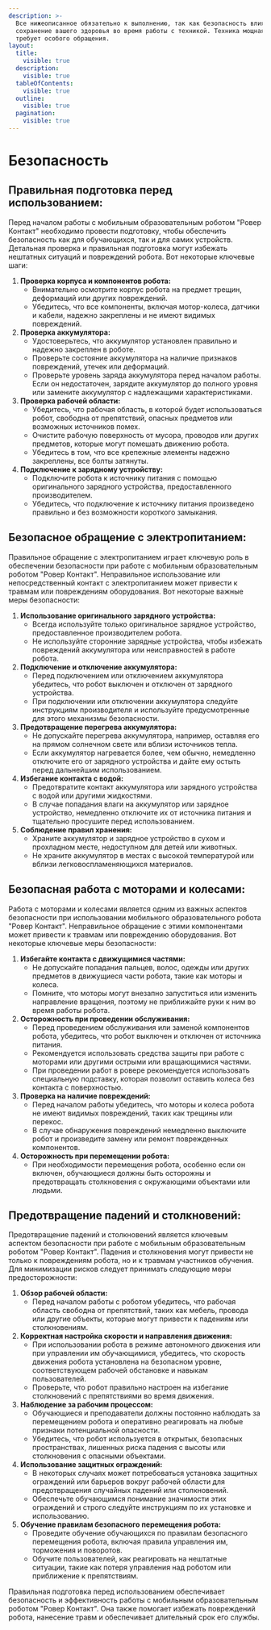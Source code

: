 ```yaml
---
description: >-
  Все нижеописанное обязательно к выполнению, так как безопасность влияет на
  сохранение вашего здоровья во время работы с техникой. Техника мощная и
  требует особого обращения.
layout:
  title:
    visible: true
  description:
    visible: true
  tableOfContents:
    visible: true
  outline:
    visible: true
  pagination:
    visible: true
---
```


# Безопасность

## **Правильная подготовка перед использованием:**

Перед началом работы с мобильным образовательным роботом "Ровер Контакт" необходимо провести подготовку, чтобы обеспечить безопасность как для обучающихся, так и для самих устройств. Детальная проверка и правильная подготовка могут избежать нештатных ситуаций и повреждений робота. Вот некоторые ключевые шаги:

1. **Проверка корпуса и компонентов робота:**
   * Внимательно осмотрите корпус робота на предмет трещин, деформаций или других повреждений.
   * Убедитесь, что все компоненты, включая мотор-колеса, датчики и кабели, надежно закреплены и не имеют видимых повреждений.
2. **Проверка аккумулятора:**
   * Удостоверьтесь, что аккумулятор установлен правильно и надежно закреплен в роботе.
   * Проверьте состояние аккумулятора на наличие признаков повреждений, утечек или деформаций.
   * Проверьте уровень заряда аккумулятора перед началом работы. Если он недостаточен, зарядите аккумулятор до полного уровня или замените аккумулятор с надлежащими характеристиками.
3. **Проверка рабочей области:**
   * Убедитесь, что рабочая область, в которой будет использоваться робот, свободна от препятствий, опасных предметов или возможных источников помех.
   * Очистите рабочую поверхность от мусора, проводов или других предметов, которые могут помешать движению робота.
   * Убедитесь в том, что все крепежные элементы надежно закреплены, все болты затянуты.
4. **Подключение к зарядному устройству:**
   * Подключите робота к источнику питания с помощью оригинального зарядного устройства, предоставленного производителем.
   * Убедитесь, что подключение к источнику питания произведено правильно и без возможности короткого замыкания.

## **Безопасное обращение с электропитанием:**

Правильное обращение с электропитанием играет ключевую роль в обеспечении безопасности при работе с мобильным образовательным роботом "Ровер Контакт". Неправильное использование или непосредственный контакт с электропитанием может привести к травмам или повреждениям оборудования. Вот некоторые важные меры безопасности:

1. **Использование оригинального зарядного устройства:**
   * Всегда используйте только оригинальное зарядное устройство, предоставленное производителем робота.
   * Не используйте сторонние зарядные устройства, чтобы избежать повреждений аккумулятора или неисправностей в работе робота.
2. **Подключение и отключение аккумулятора:**
   * Перед подключением или отключением аккумулятора убедитесь, что робот выключен и отключен от зарядного устройства.
   * При подключении или отключении аккумулятора следуйте инструкциям производителя и используйте предусмотренные для этого механизмы безопасности.
3. **Предотвращение перегрева аккумулятора:**
   * Не допускайте перегрева аккумулятора, например, оставляя его на прямом солнечном свете или вблизи источников тепла.
   * Если аккумулятор нагревается более, чем обычно, немедленно отключите его от зарядного устройства и дайте ему остыть перед дальнейшим использованием.
4. **Избегание контакта с водой:**
   * Предотвратите контакт аккумулятора или зарядного устройства с водой или другими жидкостями.
   * В случае попадания влаги на аккумулятор или зарядное устройство, немедленно отключите их от источника питания и тщательно просушите перед использованием.
5. **Соблюдение правил хранения:**
   * Храните аккумулятор и зарядное устройство в сухом и прохладном месте, недоступном для детей или животных.
   * Не храните аккумулятор в местах с высокой температурой или вблизи легковоспламеняющихся материалов.

## **Безопасная работа с моторами и колесами:**

Работа с моторами и колесами является одним из важных аспектов безопасности при использовании мобильного образовательного робота "Ровер Контакт". Неправильное обращение с этими компонентами может привести к травмам или повреждению оборудования. Вот некоторые ключевые меры безопасности:

1. **Избегайте контакта с движущимися частями:**
   * Не допускайте попадания пальцев, волос, одежды или других предметов в движущиеся части робота, такие как моторы и колеса.
   * Помните, что моторы могут внезапно запуститься или изменить направление вращения, поэтому не приближайте руки к ним во время работы робота.
2. **Осторожность при проведении обслуживания:**
   * Перед проведением обслуживания или заменой компонентов робота, убедитесь, что робот выключен и отключен от источника питания.
   * Рекомендуется использовать средства защиты при работе с моторами или другими острыми или вращающимися частями.
   * При проведении работ в ровере рекомендуется использовать специальную подставку, которая позволит оставить колеса без контакта с поверхностью.
3. **Проверка на наличие повреждений:**
   * Перед началом работы убедитесь, что моторы и колеса робота не имеют видимых повреждений, таких как трещины или перекос.
   * В случае обнаружения повреждений немедленно выключите робот и произведите замену или ремонт поврежденных компонентов.
4. **Осторожность при перемещении робота:**
   * При необходимости перемещения робота, особенно если он включен, обучающиеся должны быть осторожны и предотвращать столкновения с окружающими объектами или людьми.

## **Предотвращение падений и столкновений:**

Предотвращение падений и столкновений является ключевым аспектом безопасности при работе с мобильным образовательным роботом "Ровер Контакт". Падения и столкновения могут привести не только к повреждениям робота, но и к травмам участников обучения. Для минимизации рисков следует принимать следующие меры предосторожности:

1. **Обзор рабочей области:**
   * Перед началом работы с роботом убедитесь, что рабочая область свободна от препятствий, таких как мебель, провода или другие объекты, которые могут привести к падениям или столкновениям.
2. **Корректная настройка скорости и направления движения:**
   * При использовании робота в режиме автономного движения или при управлении им обучающимися, убедитесь, что скорость движения робота установлена на безопасном уровне, соответствующем рабочей обстановке и навыкам пользователей.
   * Проверьте, что робот правильно настроен на избегание столкновений с препятствиями во время движения.
3. **Наблюдение за рабочим процессом:**
   * Обучающиеся и преподаватели должны постоянно наблюдать за перемещением робота и оперативно реагировать на любые признаки потенциальной опасности.
   * Убедитесь, что робот используется в открытых, безопасных пространствах, лишенных риска падения с высоты или столкновения с опасными объектами.
4. **Использование защитных ограждений:**
   * В некоторых случаях может потребоваться установка защитных ограждений или барьеров вокруг рабочей области для предотвращения случайных падений или столкновений.
   * Обеспечьте обучающимся понимание значимости этих ограждений и строго следуйте инструкциям по их установке и использованию.
5. **Обучение правилам безопасного перемещения робота:**
   * Проведите обучение обучающихся по правилам безопасного перемещения робота, включая правила управления им, торможения и поворотов.
   * Обучите пользователей, как реагировать на нештатные ситуации, такие как потеря управления над роботом или приближение к препятствиям.



Правильная подготовка перед использованием обеспечивает безопасность и эффективность работы с мобильным образовательным роботом "Ровер Контакт". Она также помогает избежать повреждений робота, нанесение травм и обеспечивает длительный срок его службы.
